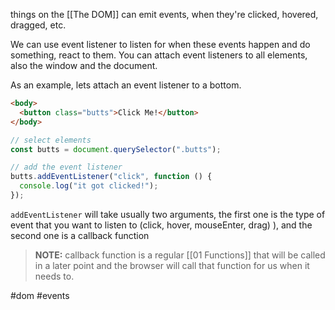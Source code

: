 things on the [[The DOM]] can emit events, when they're clicked, hovered, dragged, etc.

We can use event listener to listen for when these events happen and do something, react to them.
You can attach event listeners to all elements, also the window and the document.

As an example, lets attach an event listener to a bottom.

```html
<body>
  <button class="butts">Click Me!</button>
</body>
```


```js
// select elements
const butts = document.querySelector(".butts");

// add the event listener
butts.addEventListener("click", function () {
  console.log("it got clicked!");
});
```

`addEventListener` will take usually two arguments, the first one is the type of event that you want to listen to (click, hover, mouseEnter, drag) ), and the second one is a callback function

> **NOTE:** callback function is a regular [[01 Functions]] that will be called in a later point and the browser will call that function for us when it needs to.

#dom #events 